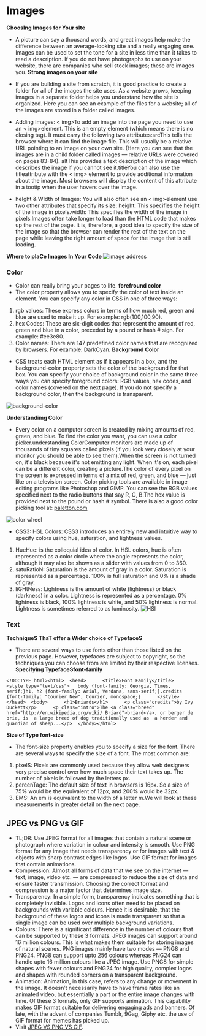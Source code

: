 # Images
**ChoosIng Images for Your sIte**
* A picture can say a thousand words, and great images help make the difference between an average-looking site and a really engaging one. Images can be used to set the tone for a site in less time than it takes to read a description. If you do not have photographs to use on your website, there are companies who sell stock images; these are images you.
**Strong images on your site**
* If you are building a site from scratch, it is good practice to create a folder for all of the images the site uses. As a website grows, keeping images in a separate folder helps you understand how the site is organized. Here you can see an example of the files for a website; all of the images are stored in a folder called images.

* Adding Images: < img>To add an image into the page you need to use an < img>element. This is an empty element (which means there is no closing tag). It must carry the following two attributes:srcThis tells the browser where it can find the image file. This will usually be a relative URL pointing to an image on your own site. (Here you can see that the images are in a child folder called images — relative URLs were covered on pages 83-84). altThis provides a text description of the image which describes the image if you cannot see it.titleYou can also use the titleattribute with the < img> element to provide additional information about the image. Most browsers will display the content of this attribute in a tootip when the user hovers over the image.

* heIght & WIdth of Images: You will also often see an < img>element use two other attributes that specify its size:  height: This specifies the height of the image in pixels.width: This specifies the width of the image in pixels.Images often take longer to load than the HTML code that makes up the rest of the page. It is, therefore, a good idea to specify the size of the image so that the browser can render the rest of the text on the page while leaving the right amount of space for the image that is still loading.

**Where to plaCe Images In Your Code**
![image address](https://slidetodoc.com/presentation_image_h2/61d5bf52be95a1b120eda3b5ca2378d5/image-23.jpg)

### Color
* Color can really bring your pages to life. 
**forefround color**
* The color property allows you to specify the color of text inside an element. You can specify any color in CSS in one of three ways:
1. rgb values: These express colors in terms of how much red, green and blue are used to make it up. For example: rgb(100,100,90).
2.  hex Codes: These are six-digit codes that represent the amount of red, green and blue in a color, preceded by a pound or hash # sign. For example: #ee3e80.
3. Color names: There are 147 predefined color names that are recognized by browsers. For example: DarkCyan.
**Background Color**
* CSS treats each HTML element as if it appears in a box, and the background-color property sets the color of the background for that box. You can specify your choice of background color in the same three ways you can specify foreground colors: RGB values, hex codes, and color names (covered on the next page). If you do not specify a background color, then the background is transparent. 

![background-color](https://www.stechies.com/userfiles/images/backgroundcolorhtml1200x700webp1577801469.webp)

**Understandimg Color**
* Every color on a computer screen is created by mixing amounts of red, green, and blue. To find the color you want, you can use a color picker.understanding ColorComputer monitors are made up of thousands of tiny squares called pixels (if you look very closely at your monitor you should be able to see them).When the screen is not turned on, it's black because it's not emitting any light. When it's on, each pixel can be a different color, creating a picture.The color of every pixel on the screen is expressed in terms of a mix of red, green, and blue — just like on a television screen. Color picking tools are available in image editing programs like Photoshop and GIMP. You can see the RGB values specified next to the radio buttons that say R, G, B.The hex value is provided next to the pound or hash # symbol. There is also a good color picking tool at: [paletton.com](https://paletton.com/#uid=1000u0kllllaFw0g0qFqFg0w0aF)

![color wheel](https://cdn11.bigcommerce.com/s-all2n9o8xo/images/stencil/1280x1280/products/54353/43245/cwc-3389__24915.1557243287.jpg?c=2)

* CSS3: HSL Colors: CSS3 introduces an entirely new and intuitive way to specify colors using hue, saturation, and lightness values. 
1. HueHue: is the colloquial idea of color. In HSL colors, hue is often represented as a color circle where the angle represents the color, although it may also be shown as a slider with values from 0 to 360.
2. satuRatioN: Saturation is the amount of gray in a color. Saturation is represented as a percentage. 100% is full saturation and 0% is a shade of gray.
3. liGHtNess: Lightness is the amount of white  (lightness) or black (darkness) in a color. Lightness is represented as a percentage. 0% lightness is black, 100% lightness is white, and 50% lightness is normal. Lightness is sometimes referred to as luminosity.
![HSl](https://slidetodoc.com/presentation_image_h2/561b6fbf8636d2cc6ecce3560fb12044/image-15.jpg)

### Text
**TechniqueS ThaT offer a Wider choice of TypefaceS**
* There are several ways to use fonts other than those listed on the previous page. However, typefaces are subject to copyright, so the techniques you can choose from are limited by their respective licenses. 
**Specifying TypefaceSfont-family**
```
<!DOCTYPE html><html>  <head>      <title>Font Family</title>      <style type="text/css">   body {font-family: Georgia, Times, serif;}h1, h2 {font-family: Arial, Verdana, sans-serif;}.credits {font-family: "Courier New", Courier, monospace;}      </style>  </head>  <body>      <h1>Briards</h1>      <p class="credits">by Ivy Duckett</p>      <p class="intro">The <a class="breed"  href="http://en.wikipedia.org/wiki/ Briard">briard</a>, or berger de brie, is  a large breed of dog traditionally used as  a herder and guardian of sheep...</p>  </body></html>
```
**Size of Type font-size**
* The font-size property enables you to specify a size for the font. There are several ways to specify the size of a font. The most common are:
1. pixelS: Pixels are commonly used because they allow web designers very precise control over how much space their text takes up. The number of pixels is followed by the letters px.
2. percenTage: The default size of text in browsers is 16px. So a size of 75% would be the equivalent of 12px, and 200% would be 32px.
3. EMS: An em is equivalent to the width of a letter m.We will look at these measurements in greater detail on the next page.

## JPEG vs PNG vs GIF 
* TL;DR: Use JPEG format for all images that contain a natural scene or photograph where variation in colour and intensity is smooth. Use PNG format for any image that needs transparency or for images with text & objects with sharp contrast edges like logos. Use GIF format for images that contain animations.
* Compression: Almost all forms of data that we see on the internet — text, image, video etc. — are compressed to reduce the size of data and ensure faster transmission. Choosing the correct format and compression is a major factor that determines image size.
* Transparency: In a simple form, transparency indicates something that is completely invisible. Logos and icons often need to be placed on backgrounds with variable colours. Hence it is desirable, that the background of these logos and icons is made transparent so that a single image can be used over multiple background variations.
* Colours: There is a significant difference in the number of colours that can be supported by these 3 formats. JPEG images can support around 16 million colours. This is what makes them suitable for storing images of natural scenes. PNG images mainly have two modes — PNG8 and PNG24. PNG8 can support upto 256 colours whereas PNG24 can handle upto 16 million colours like a JPEG image. Use PNG8 for simple shapes with fewer colours and PNG24 for high quality, complex logos and shapes with rounded corners on a transparent background.
* Animation: Animation, in this case, refers to any change or movement in the image. It doesn’t necessarily have to have frame rates like an animated video, but essentially a part or the entire image changes with time. Of these 3 formats, only GIF supports animation. This capability makes GIF format suitable for delivering engaging ads and banners. Of late, with the advent of companies Tumblr, 9Gag, Giphy etc. the use of GIF format for memes has picked up.
* Visit [JPEG VS PNG VS GIF](https://blog.imagekit.io/jpeg-vs-png-vs-gif-which-image-format-to-use-and-when-c8913ae3e01d).